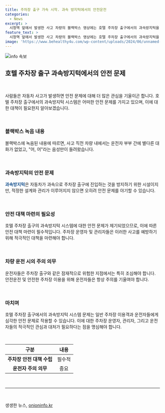 ```yaml
---
title: 주차장 출구 가속 시작. 과속 방지턱에서의 안전운전
categories:
  - News
excerpt: >
  시청역 앞에서 발생한 사고 차량의 블랙박스 영상에는 호텔 주차장 출구에서의 과속방지턱을 통과한 후 가속하는 운전자 부부의 음성만 녹음돼 있었다. 이들은 사고 직전까지 아무 대화 없이 운전을 하다가 사고가 발생했다.
feature_text: >
  시청역 앞에서 발생한 사고 차량의 블랙박스 영상에는 호텔 주차장 출구에서의 과속방지턱을 통과한 후 가속하는 운전자 부부의 음성만 녹음돼 있었다. 이들은 사고 직전까지 아무 대화 없이 운전을 하다가 사고가 발생했다.
image: 'https://www.behealthy4u.com/wp-content/uploads/2024/06/unnamed-file.png'
---
```


<p><img src="https://www.behealthy4u.com/wp-content/uploads/2024/06/unnamed-file.png" alt="info 속보" /></p>

<h2 data-ke-size="size26">호텔 주차장 출구 과속방지턱에서의 안전 문제</h2>

<p data-ke-size="size16">&nbsp;</p>

<p>사람들은 자동차 사고가 발생하면 안전 문제에 대해 더 많은 관심을 기울이곤 합니다. 호텔 주차장 출구에서의 과속방지턱 시스템은 어떠한 안전 문제를 가지고 있으며, 이에 대한 대책이 필요한지 알아보겠습니다.</p>

<p data-ke-size="size16">&nbsp;</p>

<h3>블랙박스 녹음 내용</h3>

<p>블랙박스에 녹음된 내용에 따르면, 사고 직전 차량 내에서는 운전자 부부 간에 별다른 대화가 없었고, "어, 어"라는 음성만이 들려왔습니다.</p>

<p data-ke-size="size16">&nbsp;</p>

<h3>과속방지턱의 안전 문제</h3>

<p><b><span style="color: #1a5490;">과속방지턱</span></b>은 자동차가 과속으로 주차장 출구에 진입하는 것을 방지하기 위한 시설이지만, 적정한 설계와 관리가 이루어지지 않으면 오히려 안전 문제를 야기할 수 있습니다.</p>

<p data-ke-size="size16">&nbsp;</p>

<h3>안전 대책 마련의 필요성</h3>

<p>호텔 주차장 출구의 과속방지턱 시스템에 대한 안전 문제가 제기되었으므로, 이에 따른 안전 대책 마련이 필수적입니다. 주차장 운영자 및 관리자들은 이러한 사고를 예방하기 위해 적극적인 대책을 마련해야 합니다.</p>

<p data-ke-size="size16">&nbsp;</p>

<h3>차량 운전 시의 주의 의무</h3>

<p>운전자들은 주차장 출구와 같은 잠재적으로 위험한 지점에서는 특히 조심해야 합니다. 안전운전 및 안전한 주차장 이용을 위해 운전자들은 항상 주의를 기울여야 합니다.</p>

<p data-ke-size="size16">&nbsp;</p>

<h3>마치며</h3>

<p>호텔 주차장 출구에서의 과속방지턱 시스템 문제는 일반 주차장 이용객과 운전자들에게 심각한 안전 문제로 작용할 수 있습니다. 이에 대한 주차장 운영자, 관리자, 그리고 운전자들의 적극적인 관심과 대처가 필요하다는 점을 명심해야 합니다.</p>

<p data-ke-size="size16">&nbsp;</p>

<table>
    <thead>
        <tr>
            <th>구분</th>
            <th>내용</th>
        </tr>
    </thead>
    <tbody>
        <tr>
            <td style="text-align: center; height: 17px;"><b>주차장 안전 대책 수립</b></td>
            <td style="text-align: center; height: 17px;">필수적</td>
        </tr>
        <tr>
            <td style="text-align: center; height: 17px;"><b>운전자 주의 의무</b></td>
            <td style="text-align: center; height: 17px;">중요</td>
        </tr>
    </tbody>
</table>

<p data-ke-size="size16">&nbsp;</p>

<hr>

<p data-ke-size="size16">&nbsp;</p>
생생한 뉴스, <a href="https://onioninfo.kr" rel="dofollow">onioninfo.kr</a>



